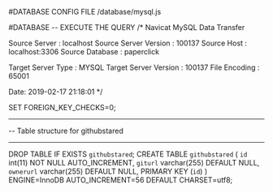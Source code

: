 #DATABASE CONFIG FILE /database/mysql.js

#DATABASE -- EXECUTE THE QUERY
/*
Navicat MySQL Data Transfer

Source Server         : localhost
Source Server Version : 100137
Source Host           : localhost:3306
Source Database       : paperclick

Target Server Type    : MYSQL
Target Server Version : 100137
File Encoding         : 65001

Date: 2019-02-17 21:18:01
*/

SET FOREIGN_KEY_CHECKS=0;

-- ----------------------------
-- Table structure for githubstared
-- ----------------------------
DROP TABLE IF EXISTS `githubstared`;
CREATE TABLE `githubstared` (
  `id` int(11) NOT NULL AUTO_INCREMENT,
  `giturl` varchar(255) DEFAULT NULL,
  `ownerurl` varchar(255) DEFAULT NULL,
  PRIMARY KEY (`id`)
) ENGINE=InnoDB AUTO_INCREMENT=56 DEFAULT CHARSET=utf8;
